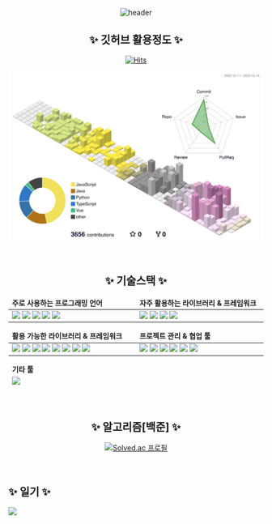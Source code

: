 <div align="center">

![header](https://capsule-render.vercel.app/api?type=Waving&color=auto&height=300&section=header&text=JunHyungKim&fontSize=90)

## ✨ 깃허브 활용정도 ✨

[![Hits](https://hits.seeyoufarm.com/api/count/incr/badge.svg?url=https%3A%2F%2Fgithub.com%2FSemibro&count_bg=%2379C83D&title_bg=%23555555&icon=&icon_color=%23E7E7E7&title=hits&edge_flat=false)](https://hits.seeyoufarm.com)

![3d-asset](./profile-3d-contrib/profile-south-season-animate.svg)

<br>

## ✨ 기술스택 ✨

<table>
	<thead>
		<tr border: none;>
		<td><b>주로 사용하는 프로그래밍 언어</b></td>
		<td><b>자주 활용하는 라이브러리 & 프레임워크</b></td>
		</tr>
	</thead>
	 <tbody>
		 <tr>
			<td width="300">
				<img src="https://img.shields.io/badge/-JavaScript-202020?style=for-the-badge&logo=javascript" height="25" />
				<img src="https://img.shields.io/badge/-Python-202020?style=for-the-badge&logo=python" height="25" />
				<img src="https://img.shields.io/badge/-TypeScript-202020?style=for-the-badge&logo=typescript" height="25" />
				<img src="https://img.shields.io/badge/-HTML5-202020?style=for-the-badge&logo=html5" height="25" />
				<img src="https://img.shields.io/badge/-CSS-202020?style=for-the-badge&logo=css3" height="25" />
			</td>
			<td width="300">
			  <img src="https://img.shields.io/badge/-React-202020?style=for-the-badge&logo=react" height="25" />
			  <img src="https://img.shields.io/badge/-Recoil-202020?style=for-the-badge&logo=recoil" height="25" />
			  <img src="https://img.shields.io/badge/-Redux-202020?style=for-the-badge&logo=redux" height="25" />
			  <img src="https://img.shields.io/badge/-Styled_Components-202020?style=for-the-badge&logo=styledcomponents" height="25" />
			</td>
		 </tr>
	 </tbody>
</table>

<table>
	<thead>
		<tr border: none;>
			<td><b>활용 가능한 라이브러리 & 프레임워크</b></td>
			<td><b>프로젝트 관리 & 협업 툴</b></td>
		</tr>
	</thead>
 <tbody>
	 <tr>
		<td width="300">
		  <img src="https://img.shields.io/badge/-React_Native-202020?style=for-the-badge&logo=react" height="25" />
		  <img src="https://img.shields.io/badge/-Vue-202020?style=for-the-badge&logo=vue.js" height="25" />
		  <img src="https://img.shields.io/badge/-Three.js-202020?style=for-the-badge&logo=three.js" height="25" />
		  <img src="https://img.shields.io/badge/-R3F-202020?style=for-the-badge&logo=three.js" height="25" />
		  <img src="https://img.shields.io/badge/-SCSS-202020?style=for-the-badge&logo=sass" height="25" />
		  <img src="https://img.shields.io/badge/-Django-202020?style=for-the-badge&logo=django" height="25" />
      <img src="https://img.shields.io/badge/-TENSORFLOW-202020?style=for-the-badge&logo=tensorflow" height="25" />
      <img src="https://img.shields.io/badge/-PYTORCH-202020?style=for-the-badge&logo=pytorch" height="25" />
		</td>
		<td width="300">
			<img src="https://img.shields.io/badge/-GitHub-202020?style=for-the-badge&logo=github" height="25" />
			<img src="https://img.shields.io/badge/-Jira-202020?style=for-the-badge&logo=jira" height="25" />
			<img src="https://img.shields.io/badge/-Figma-202020?style=for-the-badge&logo=figma" height="25" />
			<img src="https://img.shields.io/badge/-GitLab-202020?style=for-the-badge&logo=gitlab" height="25" />
			<img src="https://img.shields.io/badge/-Notion-202020?style=for-the-badge&logo=notion" height="25" />
			<img src="https://img.shields.io/badge/-Mattermost-202020?style=for-the-badge&logo=mattermost" height="25" />
		</td>
	 </tr>
 </tbody>
</table>

<table>
	<thead>
		<tr border: none;>
		<td><b>기타 툴</b></td>
	</tr>
		<tr>
			<td width="300">
			  <img src="https://img.shields.io/badge/-Arduino-202020?style=for-the-badge&logo=arduino" height="25" />
			</td>
		</tr>
	</thead>	
</table>

<br>

## ✨ 알고리즘[백준] ✨

[![Solved.ac 프로필](http://mazassumnida.wtf/api/v2/generate_badge?boj=wnsgud6232)](https://solved.ac/wnsgud6232)

</div>

<br>

## ✨ 일기 ✨

<a href="https://blog.naver.com/wnsgud6232">
  <img src="https://img.shields.io/badge/Blog-03C75A?style=flat&logo=Naver&logoColor=white"/>
</a>

